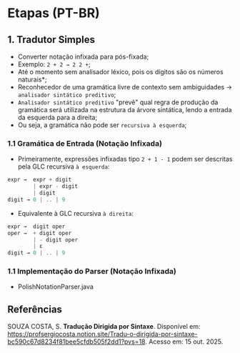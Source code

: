 # Etapas (PT-BR)

## 1. Tradutor Simples

- Converter notação infixada para pós-fixada;
- Exemplo: `2 + 2 → 2 2 +`;
- Até o momento sem analisador léxico, pois os dígitos são os números naturais\*;
- Reconhecedor de uma gramática livre de contexto sem ambiguidades → `analisador sintático preditivo`;
- `Analisador sintático preditivo` "prevê" qual regra de produção da gramática será utilizada na estrutura da árvore sintática, lendo a entrada da esquerda para a direita;
- Ou seja, a gramática não pode ser `recursiva à esquerda`;

### 1.1 Gramática de Entrada (Notação Infixada)

- Primeiramente, expressões infixadas tipo `2 + 1 - 1` podem ser descritas pela GLC recursiva `à esquerda`:

```Java
expr →  expr + digit
        | expr - digit
        | digit
digit → 0 | .. | 9
```

- Equivalente à GLC recursiva `à direita`:

```Java
expr →  digit oper
oper →  + digit oper
        | - digit oper
        | ε
digit → 0 | .. | 9
```

### 1.1 Implementação do Parser (Notação Infixada)

- PolishNotationParser.java

## Referências

SOUZA COSTA, S. **Tradução Dirigida por Sintaxe**. Disponível em: <https://profsergiocosta.notion.site/Tradu-o-dirigida-por-sintaxe-bc590c67d8234f81bee5cfdb505f2dd1?pvs=18>. Acesso em: 15 out. 2025.
